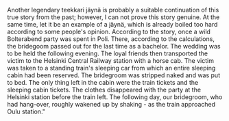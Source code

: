 
Another legendary teekkari jäynä is probably a suitable continuation of this true story from the past; however, I can not prove this story genuine. At the same time, let it be an example of a jäynä, which is already boiled too hard according to some people's opinion. According to the story, once a wild Bolterabend party was spent in Poli. There, according to the calculations, the bridegoom passed out for the last time as a bachelor. The wedding was to be held the following evening. The loyal friends then transported the victim to the Helsinki Central Railway station with a horse cab. The victim was taken to a standing train's sleeping car from which an entire sleeping cabin had been reserved. The bridegroom was stripped naked and was put to bed. The only thing left in the cabin were the train tickets and the sleeping cabin tickets. The clothes disappeared with the party at the Helsinki station before the train left. The following day, our bridegroom, who had hang-over, roughly wakened up by shaking - as the train approached Oulu station."